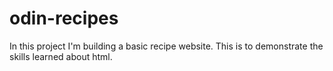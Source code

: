 # odin-recipes

In this project I'm building a basic recipe website. 
This is to demonstrate the skills learned about html.